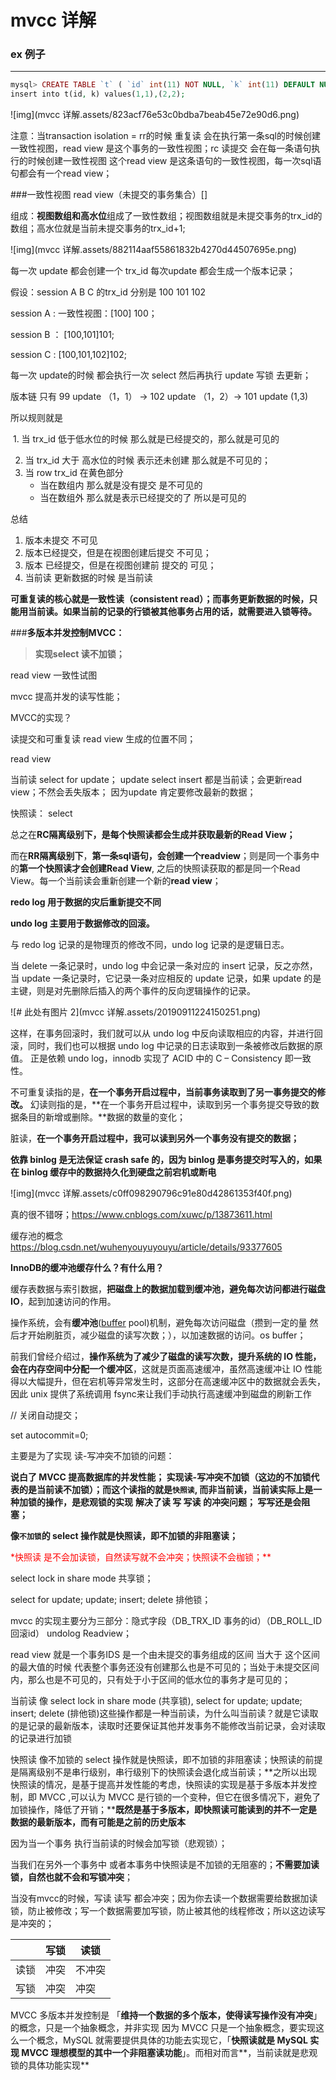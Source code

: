 # mvcc 详解



### ex 例子

---

```php
mysql> CREATE TABLE `t` ( `id` int(11) NOT NULL, `k` int(11) DEFAULT NULL, PRIMARY KEY (`id`)) ENGINE=InnoDB;
insert into t(id, k) values(1,1),(2,2);
```

![img](mvcc 详解.assets/823acf76e53c0bdba7beab45e72e90d6.png)

注意：当transaction isolation = rr的时候 重复读 会在执行第一条sql的时候创建一致性视图，read view 是这个事务的一致性视图；rc 读提交 会在每一条语句执行的时候创建一致性视图  这个read view 是这条语句的一致性视图，每一次sql语句都会有一个read view；



###一致性视图 read view（未提交的事务集合）[]

组成：**视图数组和高水位**组成了一致性数组；视图数组就是未提交事务的trx_id的数组；高水位就是当前未提交事务的trx_id+1;

![img](mvcc 详解.assets/882114aaf55861832b4270d44507695e.png)

每一次 update 都会创建一个 trx_id 每次update 都会生成一个版本记录；

假设：session A  B C 的trx_id 分别是 100 101 102 

session A : 一致性视图：[100] 100；

session B ： [100,101]101;

session C : [100,101,102]102;

每一次 update的时候 都会执行一次 select 然后再执行 update 写锁 去更新；

版本链 只有 99 update （1，1） -> 102 update （1，2）-> 101 update (1,3)



所以规则就是 

​	1. 当 trx_id 低于低水位的时候 那么就是已经提交的，那么就是可见的

2. 当 trx_id 大于 高水位的时候 表示还未创建 那么就是不可见的；
3. 当 row trx_id 在黄色部分
   * 当在数组内 那么就是没有提交 是不可见的
   * 当在数组外 那么就是表示已经提交的了 所以是可见的



总结 

1. 版本未提交 不可见
2. 版本已经提交，但是在视图创建后提交 不可见；
3. 版本 已经提交，但是在视图创建前 提交的 可见；
4. 当前读  更新数据的时候 是当前读

**可重复读的核心就是一致性读（consistent read）；而事务更新数据的时候，只能用当前读。如果当前的记录的行锁被其他事务占用的话，就需要进入锁等待。**



###**多版本并发控制MVCC：**

>**实现select 读不加锁；**  

read view 一致性试图  

mvcc  提高并发的读写性能；

MVCC的实现？



读提交和可重复读 read view 生成的位置不同；

read view 

当前读  select for update； update select insert 都是当前读；会更新read view；不然会丢失版本； 因为update 肯定要修改最新的数据；

快照读： select 



总之在**RC隔离级别下，是每个快照读都会生成并获取最新的Read View；**

而在**RR隔离级别下**，**第一条sql语句，会创建一个readview**；则是同一个事务中的**第一个快照读才会创建Read View**, 之后的快照读获取的都是同一个Read View。每一个当前读会重新创建一个新的**read view**；





**redo log 用于数据的灾后重新提交不同**

**undo log 主要用于数据修改的回滚。**

与 redo log 记录的是物理页的修改不同，undo log 记录的是逻辑日志。

当 delete 一条记录时，undo log 中会记录一条对应的 insert 记录，反之亦然，当 update 一条记录时，它记录一条对应相反的 update 记录，如果 update 的是主键，则是对先删除后插入的两个事件的反向逻辑操作的记录。

![# 此处有图片 2](mvcc 详解.assets/20190911224150251.png)

这样，在事务回滚时，我们就可以从 undo log 中反向读取相应的内容，并进行回滚，同时，我们也可以根据 undo log 中记录的日志读取到一条被修改后数据的原值。
正是依赖 undo log，innodb 实现了 ACID 中的 C – Consistency 即一致性。





不可重复读指的是，**在一个事务开启过程中，当前事务读取到了另一事务提交的修改。**
幻读则指的是，**在一个事务开启过程中，读取到另一个事务提交导致的数据条目的新增或删除。**数据的数量的变化；

脏读，**在一个事务开启过程中，我可以读到另外一个事务没有提交的数据；**





**依靠 binlog 是无法保证 crash safe 的，因为 binlog 是事务提交时写入的，如果在 binlog 缓存中的数据持久化到硬盘之前宕机或断电**







![img](mvcc 详解.assets/c0ff098290796c91e80d42861353f40f.png)





真的很不错呀；https://www.cnblogs.com/xuwc/p/13873611.html







缓存池的概念   https://blog.csdn.net/wuhenyouyuyouyu/article/details/93377605



**InnoDB的缓冲池缓存什么？有什么用？**

缓存表数据与索引数据，**把磁盘上的数据加载到缓冲池，避免每次访问都进行磁盘IO**，起到加速访问的作用。



操作系统，会有**缓冲池**([buffer](https://so.csdn.net/so/search?q=buffer&spm=1001.2101.3001.7020) pool)机制，避免每次访问磁盘（攒到一定的量 然后才开始刷脏页，减少磁盘的读写次数；），以加速数据的访问。os buffer；





前我们曾经介绍过，**操作系统为了减少了磁盘的读写次数，提升系统的 IO 性能，会在内存空间中分配一个缓冲区**，这就是页面高速缓冲，虽然高速缓冲让 IO 性能得以大幅提升，但在宕机等异常发生时，这部分在高速缓冲区中的数据就会丢失，因此 unix 提供了系统调用 fsync来让我们手动执行高速缓冲到磁盘的刷新工作







// 关闭自动提交；

set autocommit=0;

主要是为了实现 读-写冲突不加锁的问题：



**说白了 MVCC 提高数据库的并发性能； 实现读-写冲突不加锁（这边的不加锁代表的是当前读不加锁）；而这个读指的就是`快照读`, 而非当前读，当前读实际上是一种加锁的操作，是悲观锁的实现**   **解决了读 写  写读 的冲突问题； 写写还是会阻塞；**



**像`不加锁`的 select 操作就是快照读，即不加锁的非阻塞读；**

<font color=red>*快照读 是不会加读锁，自然读写就不会冲突；快照读不会枷锁；**</font>



select lock in share mode 共享锁；

select for update; update; insert; delete 排他锁；



mvcc 的实现主要分为三部分：隐式字段（DB_TRX_ID 事务的id）（DB_ROLL_ID 回滚id） undolog   	Readview；

read view 就是一个事务IDS 是一个由未提交的事务组成的区间  当大于 这个区间的最大值的时候 代表整个事务还没有创建那么也是不可见的；当处于未提交区间内，那么也是不可见的，只有处于小于区间的低水位的事务才是可见的；



当前读
像 select lock in share mode (共享锁), select for update; update; insert; delete (排他锁)这些操作都是一种当前读，为什么叫当前读？就是它读取的是记录的最新版本，读取时还要保证其他并发事务不能修改当前记录，会对读取的记录进行加锁

快照读
像不加锁的 select 操作就是快照读，即不加锁的非阻塞读；快照读的前提是隔离级别不是串行级别，串行级别下的快照读会退化成当前读；**之所以出现快照读的情况，是基于提高并发性能的考虑，快照读的实现是基于多版本并发控制，即 MVCC ,可以认为 MVCC 是行锁的一个变种，但它在很多情况下，避免了加锁操作，降低了开销；****既然是基于多版本，即快照读可能读到的并不一定是数据的最新版本，而有可能是之前的历史版本**



因为当一个事务  执行当前读的时候会加写锁（悲观锁）；

当我们在另外一个事务中 或者本事务中快照读是不加锁的无阻塞的；**不需要加读锁，自然也就不会和写锁冲突**；



当没有mvcc的时候，写读 读写 都会冲突；因为你去读一个数据需要给数据加读锁，防止被修改；写一个数据需要加写锁，防止被其他的线程修改；所以这边读写是冲突的；

|      | 写锁 | 读锁   |
| ---- | ---- | ------ |
| 读锁 | 冲突 | 不冲突 |
| 写锁 | 冲突 | 冲突   |



MVCC 多版本并发控制是 「**维持一个数据的多个版本，使得读写操作没有冲突**」 的概念，只是一个抽象概念，并非实现
因为 MVCC 只是一个抽象概念，要实现这么一个概念，MySQL 就需要提供具体的功能去实现它，「**快照读就是 MySQL 实现 MVCC 理想模型的其中一个非阻塞读功能**」。而相对而言**，当前读就是悲观锁的具体功能实现**
